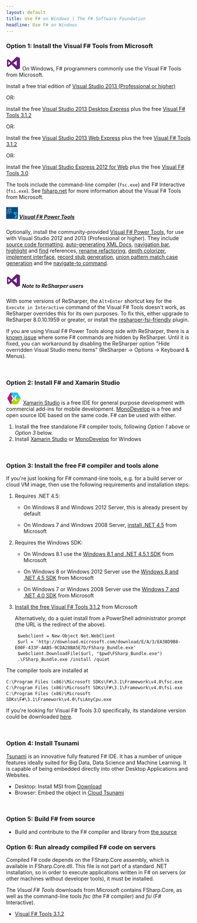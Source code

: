 ```yaml
---
layout: default
title: Use F# on Windows | The F# Software Foundation
headline: Use F# on Windows
---
```



### Option 1: Install the Visual F# Tools from Microsoft

![logo](/images/thumbs/vstudio.png)&nbsp;On Windows, F# programmers commonly use the Visual F# Tools from Microsoft.

   Install a free trial edition of [Visual Studio 2013  (Professional or higher)](http://www.visualstudio.com/downloads/download-visual-studio-vs)

OR:

   Install the free [Visual Studio 2013 Desktop Express](http://www.microsoft.com/download/details.aspx?id=40787) plus the free [Visual F# Tools 3.1.2](http://www.microsoft.com/download/details.aspx?id=44011)

OR:

   Install the free [Visual Studio 2013 Web Express](http://www.microsoft.com/download/details.aspx?id=40747) plus the free [Visual F# Tools 3.1.2](http://www.microsoft.com/download/details.aspx?id=44011)

OR:

   Install the free [Visual Studio Express 2012 for Web](http://www.microsoft.com/en-us/download/details.aspx?id=30669)  plus the free [Visual F# Tools 3.0](http://go.microsoft.com/fwlink/?LinkID=261287)


The tools include the command-line compiler (`fsc.exe`) and F# Interactive (`fsi.exe`).
See [fsharp.net](http://msdn.microsoft.com/en-us/vstudio/hh388569.aspx) for more information about the Visual F# Tools from Microsoft.

##### ![logo](/images/thumbs/FSharpVSPowerTools.png)&nbsp;[Visual F# Power Tools](http://fsprojects.github.io/VisualFSharpPowerTools/) #####

Optionally, install the community-provided [Visual F# Power Tools](http://fsprojects.github.io/VisualFSharpPowerTools/),
for use with Visual Studio 2012 and 2013 (Professional or higher). They include [source code formatting](http://fsprojects.github.io/VisualFSharpPowerTools/codeformatting.html), 
[auto-generating XML Docs](http://fsprojects.github.io/VisualFSharpPowerTools/xmldoc.html), 
[navigation bar](http://fsprojects.github.io/VisualFSharpPowerTools/navbar.html), 
[highlight](http://fsprojects.github.io/VisualFSharpPowerTools/highlightusage.html) and [find](http://fsprojects.github.io/VisualFSharpPowerTools/findallreferences.html) references, 
[rename refactoring](http://fsprojects.github.io/VisualFSharpPowerTools/rename.html),
[depth colorizer](http://fsprojects.github.io/VisualFSharpPowerTools/depthcolorizer.html),
[implement interface](http://fsprojects.github.io/VisualFSharpPowerTools/implementinterface.html),
[record stub generation](http://fsprojects.github.io/VisualFSharpPowerTools/recordstubgeneration.html),
[union pattern match case generation](http://fsprojects.github.io/VisualFSharpPowerTools/unionpatternmatchcasegeneration.html) and the
[navigate-to command](http://fsprojects.github.io/VisualFSharpPowerTools/navigateto.html).

##### ![logo](/images/thumbs/vstudio.png)&nbsp;Note to ReSharper users #####

With some versions of ReSharper, the `Alt+Enter` shortcut key for the `Execute in Interactive`
command of the Visual F# Tools  doesn't work, as ReSharper overrides this for its own purposes.
To fix this, either upgrade to ReSharper 8.0.10.1959 or greater, or install the [resharper-fsi-friendly](https://github.com/citizenmatt/resharper-fsi-friendly) plugin.

If you are using Visual F# Power Tools along side with ReSharper, there is a [known issue](http://youtrack.jetbrains.com/issue/RSRP-409199) where some F# commands are hidden by ReSharper. Until it is fixed, you can workaround by disabling the ReSharper option "Hide overridden Visual Studio menu items" (ReSharper -> Options -> Keyboard & Menus).

<br />

### Option 2: Install F# and Xamarin Studio 

![logo](/images/thumbs/xamarin-studio.png)&nbsp;[Xamarin Studio](http://xamarin.com/studio) is a free IDE for general purpose development with commercial add-ins for mobile development. [MonoDevelop](http://monodevelop.com) is a free and open source IDE based on the same code.  F# can be used with either.

1. Install the free standalone F# compiler tools, following _Option 1_ above or _Option 3_ below. 
2. Install [Xamarin Studio](http://xamarin.com/studio) or [MonoDevelop](http://monodevelop.com) for Windows

<br />


### Option 3: Install the free F# compiler and tools alone

If you're just looking for F# command-line tools, e.g. for a build server or cloud VM image, then use the 
following requirements and installation steps:

1. Requires .NET 4.5:

   - On Windows 8 and Windows 2012 Server, this is already present by default
   
   - On Windows 7 and Windows 2008 Server, [install .NET 4.5](http://www.microsoft.com/net/download) from Microsoft

2. Requires the Windows SDK:

   - On Windows 8.1 use the [Windows 8.1 and .NET 4.5.1 SDK](http://msdn.microsoft.com/windows/desktop/bg162891) from Microsoft
   
   - On Windows 8 or Windows 2012 Server use the [Windows 8 and .NET 4.5 SDK](http://msdn.microsoft.com/windows/hardware/hh852363.aspx) from Microsoft
   
   - On Windows 7 or Windows 2008 Server use the [Windows 7 and .NET 4.0 SDK](http://www.microsoft.com/download/details.aspx?id=8279) from Microsoft
   
3. [Install the free Visual F# Tools 3.1.2](http://www.microsoft.com/download/details.aspx?id=44011) from Microsoft

   Alternatively, do a quiet install from a PowerShell administrator prompt (the URL is the redirect of the above). 

        $webclient = New-Object Net.WebClient
        $url = 'http://download.microsoft.com/download/E/A/3/EA38D9B8-E00F-433F-AAB5-9CDA28BA5E7D/FSharp_Bundle.exe'
        $webclient.DownloadFile($url, "$pwd\FSharp_Bundle.exe")
        .\FSharp_Bundle.exe /install /quiet

The compiler tools are installed at

    C:\Program Files (x86)\Microsoft SDKs\F#\3.1\Framework\v4.0\fsc.exe
    C:\Program Files (x86)\Microsoft SDKs\F#\3.1\Framework\v4.0\fsi.exe
    C:\Program Files (x86)\Microsoft SDKs\F#\3.1\Framework\v4.0\fsiAnyCpu.exe
    
If you're looking for Visual F# Tools 3.0 specifically, its standalone version could be downloaded [here](http://go.microsoft.com/fwlink/?LinkId=261286). 
    
<br />

### Option 4: Install Tsunami

[Tsunami](http://tsunami.io) is an innovative fully featured F# IDE. 
It has a number of unique features ideally suited for Big Data, Data Science and Machine Learning. It is capable of being embedded directly into other Desktop Applications and Websites.

- Desktop: Install MSI from [Download](http://tsunami.io/download.html)
- Browser: Embed the object in [Cloud Tsunami](http://tsunami.io/cloud_tsunami.html)


<br />

### Option 5: Build F# from source

* Build and contribute to the F# compiler and library from [the source](http://visualfsharp.codeplex.com)

### Option 6: Run already compiled F# code on servers

Compiled F# code depends on the FSharp.Core assembly, which is available in FSharp.Core.dll. This file is not part of a standard .NET installation, so in order to execute applications written in F# on servers (or other machines without developer tools), it must be installed.

The *Visual F# Tools* downloads from Microsoft contains FSharp.Core, as well as the command-line tools *fsc* (the F# compiler) and *fsi* (F# Interactive).

- [Visual F# Tools 3.1.2](http://www.microsoft.com/en-us/download/details.aspx?id=44011)
